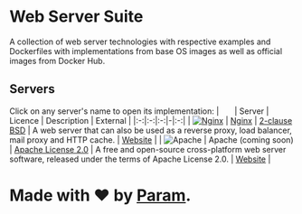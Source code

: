 # Web Server Suite
A collection of web server technologies
with respective examples and Dockerfiles
with implementations from base OS images
as well as official images from Docker Hub.

## Servers
<style>
table {
	width: 100%;
}
</style>
Click on any server's name to open its implementation:
| &nbsp;&nbsp;&nbsp;&nbsp;&nbsp; | Server | Licence | Description | External |
|:-:|:-:|:-:|-|:-:|
| [![Nginx](https://www.nginx.com/wp-content/uploads/2020/05/NGINX-product-icon.svg)](servers/nginx) | [Nginx](servers/nginx) | [2-clause BSD](https://en.wikipedia.org/wiki/2-clause_BSD) | A web server that can also be used as a reverse proxy, load balancer, mail proxy and HTTP cache. | [Website](https://www.nginx.com) |
| ![Apache](https://www.apache.org/foundation/press/kit/feather.svg) | Apache (coming soon) | [Apache License 2.0](https://en.wikipedia.org/wiki/Apache_License_2.0) | A free and open-source cross-platform web server software, released under the terms of Apache License 2.0. | [Website](https://httpd.apache.org) |

# Made with ❤ by [Param](https://www.paramsid.com).